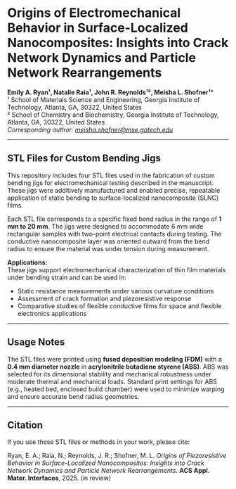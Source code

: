 # Origins of Electromechanical Behavior in Surface-Localized Nanocomposites: Insights into Crack Network Dynamics and Particle Network Rearrangements

**Emily A. Ryan¹, Natalie Raia¹, John R. Reynolds¹², Meisha L. Shofner¹***  
¹ School of Materials Science and Engineering, Georgia Institute of Technology, Atlanta, GA, 30322, United States  
² School of Chemistry and Biochemistry, Georgia Institute of Technology, Atlanta, GA, 30322, United States  
*Corresponding author: meisha.shofner@mse.gatech.edu*  

---

## STL Files for Custom Bending Jigs

This repository includes four STL files used in the fabrication of custom bending jigs for electromechanical testing described in the manuscript. These jigs were additively manufactured and enabled precise, repeatable application of static bending to surface-localized nanocomposite (SLNC) films.

Each STL file corresponds to a specific fixed bend radius in the range of **1 mm to 20 mm**. The jigs were designed to accommodate 6 mm wide rectangular samples with two-point electrical contacts during testing. The conductive nanocomposite layer was oriented outward from the bend radius to ensure the material was under tension during measurement.

**Applications:**  
These jigs support electromechanical characterization of thin film materials under bending strain and can be used in:

- Static resistance measurements under various curvature conditions  
- Assessment of crack formation and piezoresistive response  
- Comparative studies of flexible conductive films for space and flexible electronics applications

---

## Usage Notes

The STL files were printed using **fused deposition modeling (FDM)** with a **0.4 mm diameter nozzle** in **acrylonitrile butadiene styrene (ABS)**. ABS was selected for its dimensional stability and mechanical robustness under moderate thermal and mechanical loads. Standard print settings for ABS (e.g., heated bed, enclosed build chamber) were used to minimize warping and ensure accurate bend radius geometries.

---

## Citation

If you use these STL files or methods in your work, please cite:

Ryan, E. A.; Raia, N.; Reynolds, J. R.; Shofner, M. L. *Origins of Piezoresistive Behavior in Surface-Localized Nanocomposites: Insights into Crack Network Dynamics and Particle Network Rearrangements*. **ACS Appl. Mater. Interfaces**, 2025. (in review)
